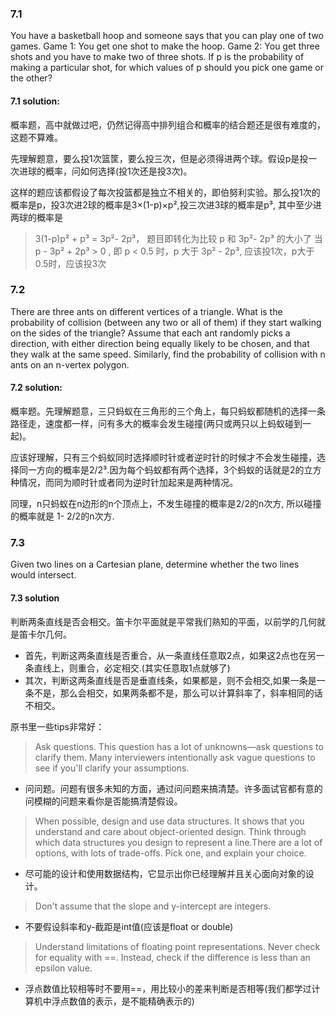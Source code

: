 ### 7.1
You have a basketball hoop and someone says that you can play one of two games.
Game 1: You get one shot to make the hoop.
Game 2: You get three shots and you have to make two of three shots.
If p is the probability of making a particular shot, for which values of p should you pick one game or the other?

#### 7.1 solution:
概率题，高中就做过吧，仍然记得高中排列组合和概率的结合题还是很有难度的，这题不算难。

先理解题意，要么投1次篮筐，要么投三次，但是必须得进两个球。假设p是投一次进球的概率，问如何选择(投1次还是投3次)。

这样的题应该都假设了每次投篮都是独立不相关的，即伯努利实验。那么投1次的概率是p，投3次进2球的概率是3×(1-p)×p²,投三次进3球的概率是p³, 其中至少进两球的概率是

> 3(1-p)p² + p³ = 3p²- 2p³， 题目即转化为比较 p 和 3p²- 2p³ 的大小了
> 当 p - 3p² + 2p³ > 0 , 即 p < 0.5 时，p 大于 3p² - 2p³, 应该投1次，p大于0.5时，应该投3次

### 7.2
There are three ants on different vertices of a triangle. What is the probability of collision (between any two or all of them) if they start walking on the sides of the triangle? Assume that each ant randomly picks a direction, with either direction being equally likely to be chosen, and that they walk at the same speed.
Similarly, find the probability of collision with n ants on an n-vertex polygon.

#### 7.2 solution:
概率题。先理解题意，三只蚂蚁在三角形的三个角上，每只蚂蚁都随机的选择一条路径走，速度都一样，问有多大的概率会发生碰撞(两只或两只以上蚂蚁碰到一起)。

应该好理解，只有三个蚂蚁同时选择顺时针或者逆时针的时候才不会发生碰撞，选择同一方向的概率是2/2³.因为每个蚂蚁都有两个选择，3个蚂蚁的话就是2的立方种情况，而同为顺时针或者同为逆时针加起来是两种情况。

同理，n只蚂蚁在n边形的n个顶点上，不发生碰撞的概率是2/2的n次方, 所以碰撞的概率就是 1- 2/2的n次方.

### 7.3
Given two lines on a Cartesian plane, determine whether the two lines would intersect.

#### 7.3 solution
判断两条直线是否会相交。笛卡尔平面就是平常我们熟知的平面，以前学的几何就是笛卡尔几何。

- 首先，判断这两条直线是否重合，从一条直线任意取2点，如果这2点也在另一条直线上，则重合，必定相交.(其实任意取1点就够了)
- 其次，判断这两条直线是否是垂直线条，如果都是，则不会相交,如果一条是一条不是，那么会相交，如果两条都不是，那么可以计算斜率了，斜率相同的话不相交。

原书里一些tips非常好：
> Ask questions. This question has a lot of unknowns—ask questions to clarify them. Many interviewers intentionally ask vague questions to see if you'll clarify your assumptions.
- 问问题。问题有很多未知的方面，通过问问题来搞清楚。许多面试官都有意的问模糊的问题来看你是否能搞清楚假设。
> When possible, design and use data structures. It shows that you understand and care about object-oriented design. Think through which data structures you design to represent a line.There are a lot of options, with lots of trade-offs. Pick one, and explain your choice.
- 尽可能的设计和使用数据结构，它显示出你已经理解并且关心面向对象的设计。
> Don't assume that the slope and y-intercept are integers.
- 不要假设斜率和y-截距是int值(应该是float or double)
> Understand limitations of floating point representations. Never check for equality with ==. Instead, check if the difference is less than an epsilon value.
- 浮点数值比较相等时不要用==，用比较小的差来判断是否相等(我们都学过计算机中浮点数值的表示，是不能精确表示的)
